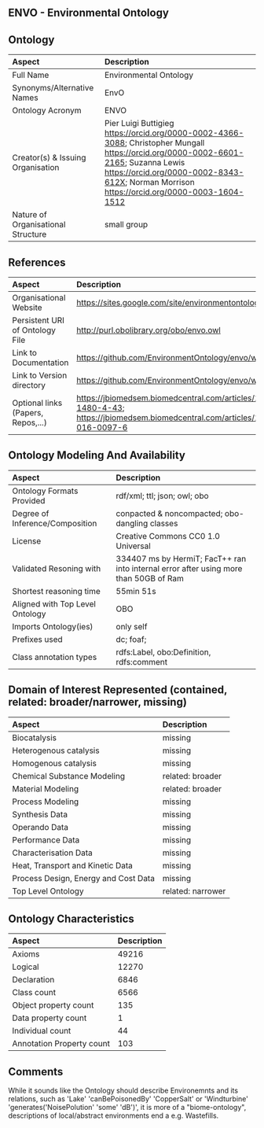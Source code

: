 ## ENVO - Environmental Ontology


## Ontology
|Aspect |Description| 
 |:---|:---|
| Full Name | Environmental Ontology |
| Synonyms/Alternative Names | EnvO |
| Ontology Acronym | ENVO |
| Creator(s) & Issuing Organisation |  Pier Luigi Buttigieg https://orcid.org/0000-0002-4366-3088;   Christopher Mungall https://orcid.org/0000-0002-6601-2165;  Suzanna Lewis https://orcid.org/0000-0002-8343-612X; Norman Morrison https://orcid.org/0000-0003-1604-1512 |
| Nature of Organisational Structure | small group |

## References
|Aspect |Description| 
 |:---|:---|
| Organisational Website | https://sites.google.com/site/environmentontology/home |
| Persistent URI of Ontology File | http://purl.obolibrary.org/obo/envo.owl |
| Link to Documentation | https://github.com/EnvironmentOntology/envo/wiki |
| Link to Version directory | https://github.com/EnvironmentOntology/envo/wiki |
| Optional links (Papers, Repos,...) | https://jbiomedsem.biomedcentral.com/articles/10.1186/2041-1480-4-43; https://jbiomedsem.biomedcentral.com/articles/10.1186/s13326-016-0097-6 |

## Ontology Modeling And Availability
|Aspect |Description| 
 |:---|:---|
| Ontology Formats Provided | rdf/xml; ttl; json; owl; obo |
| Degree of Inference/Composition | conpacted & noncompacted; obo-dangling classes |
| License | Creative Commons CC0 1.0 Universal |
| Validated Resoning with | 334407 ms by HermiT; FacT++ ran into internal error after using more than 50GB of Ram |
| Shortest reasoning time | 55min 51s |
| Aligned with Top Level Ontology | OBO |
| Imports Ontology(ies) | only self |
| Prefixes used | dc; foaf; |
| Class annotation types | rdfs:Label, obo:Definition, rdfs:comment |

## Domain of Interest Represented (contained, related: broader/narrower, missing)
|Aspect |Description| 
 |:---|:---|
| Biocatalysis | missing |
| Heterogenous catalysis | missing |
| Homogenous catalysis | missing |
| Chemical Substance Modeling | related: broader |
| Material Modeling | related: broader |
| Process Modeling | missing |
| Synthesis Data | missing |
| Operando Data | missing |
| Performance Data | missing |
| Characterisation Data | missing |
| Heat, Transport and Kinetic Data | missing |
| Process Design, Energy and Cost Data | missing |
| Top Level Ontology | related: narrower |

## Ontology Characteristics
|Aspect |Description| 
 |:---|:---|
| Axioms | 49216 |
| Logical | 12270 |
| Declaration | 6846 |
| Class count | 6566 |
| Object property count | 135 |
| Data property count | 1 |
| Individual count | 44 |
| Annotation Property count | 103 |

## Comments
While it  sounds like the Ontology should describe Environemnts and its relations, such as 'Lake' 'canBePoisonedBy' 'CopperSalt' or 'Windturbine' 'generates('NoisePolution' 'some' 'dB')', it is more of a "biome-ontology", descriptions of local/abstract environments end a e.g. Wastefills.

